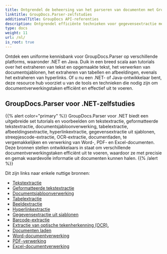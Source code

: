 ```yaml
---
title: Ontgrendel de beheersing van het parseren van documenten met GroupDocs.Parser
linktitle: GroupDocs.Parser-zelfstudies
additionalTitle: GroupDocs API-referenties
description: Ontgrendel efficiënte technieken voor gegevensextractie met GroupDocs.Parser voor .NET en Java. Ontdek tutorials over tekst, tabellen, afbeeldingsextractie en meer.
type: docs
weight: 11
url: /nl/
is_root: true
---
```


Ontdek een uniforme kennisbank voor GroupDocs.Parser op verschillende platforms, waaronder .NET en Java. Duik in een breed scala aan tutorials over het extraheren van tekst en opgemaakte tekst, het verwerken van documentsjablonen, het extraheren van tabellen en afbeeldingen, evenals het extraheren van hyperlinks. Of u nu een .NET- of Java-ontwikkelaar bent, deze resource hub voorziet u van de tools en technieken die nodig zijn om documentverwerkingstaken efficiënt en effectief uit te voeren.

## GroupDocs.Parser voor .NET-zelfstudies
{{% alert color="primary" %}}
GroupDocs.Parser voor .NET biedt een uitgebreide set tutorials en voorbeelden om tekstextractie, geformatteerde tekstextractie, documentsjabloonverwerking, tabelextractie, afbeeldingsextractie, hyperlinkextractie, gegevensextractie uit sjablonen, streepjescode-extractie, OCR-extractie, documentladen, te vergemakkelijken en verwerking van Word-, PDF- en Excel-documenten. Deze bronnen stellen ontwikkelaars in staat om verschillende documentverwerkingstaken efficiënt uit te voeren, waardoor ze met precisie en gemak waardevolle informatie uit documenten kunnen halen.
{{% /alert %}}

Dit zijn links naar enkele nuttige bronnen:
 
- [Tekstextractie](./net/text-extraction/)
- [Geformatteerde tekstextractie](./net/formatted-text-extraction/)
- [Documentsjabloonverwerking](./net/document-template-processing/)
- [Tabelextractie](./net/table-extraction/)
- [Beeldextractie](./net/image-extraction/)
- [Hyperlinkextractie](./net/hyperlink-extraction/)
- [Gegevensextractie uit sjablonen](./net/data-extraction-from-templates/)
- [Barcode-extractie](./net/barcode-extraction/)
- [Extractie van optische tekenherkenning (OCR).](./net/ocr-extraction/)
- [Documenten laden](./net/document-loading/)
- [Word-documentverwerking](./net/word-document-processing/)
- [PDF-verwerking](./net/pdf-processing/)
- [Excel-documentverwerking](./net/excel-document-processing/)





